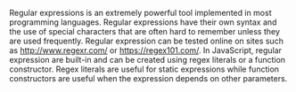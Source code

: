 Regular expressions is an extremely powerful tool implemented in most programming languages. Regular expressions have their own syntax and the use of special characters that are often hard to remember unless they are used frequently. Regular expression can be tested online on sites such as http://www.regexr.com/ or https://regex101.com/. In JavaScript, regular expression are built-in and can be created using regex literals or a function constructor. Regex literals are useful for static expressions while function constructors are useful when the expression depends on other parameters.